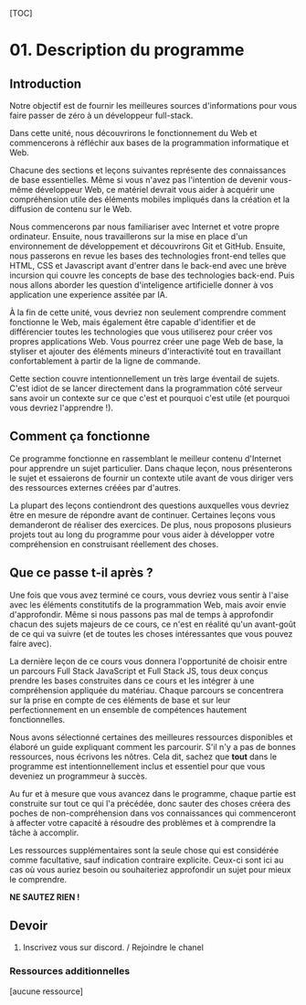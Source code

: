 [TOC]

# <b>01.</b> Description du programme

## Introduction

Notre objectif est de fournir les meilleures sources d'informations pour vous faire passer de zéro à un développeur full-stack.

Dans cette unité, nous découvrirons le fonctionnement du Web et commencerons à réfléchir aux bases de la programmation informatique et Web.

Chacune des sections et leçons suivantes représente des connaissances de base essentielles. Même si vous n'avez pas l'intention de devenir vous-même développeur Web, ce matériel devrait vous aider à acquérir une compréhension utile des éléments mobiles impliqués dans la création et la diffusion de contenu sur le Web.

Nous commencerons par nous familiariser avec Internet et votre propre ordinateur. Ensuite, nous travaillerons sur la mise en place d'un environnement de développement et découvrirons Git et GitHub. Ensuite, nous passerons en revue les bases des technologies front-end telles que HTML, CSS et Javascript avant d'entrer dans le back-end avec une brève incursion qui couvre les concepts de base des technologies back-end. Puis nous allons aborder les question d'inteligence artificielle donner à vos application une experience assitée par IA.

À la fin de cette unité, vous devriez non seulement comprendre comment fonctionne le Web, mais également être capable d'identifier et de différencier toutes les technologies que vous utiliserez pour créer vos propres applications Web. Vous pourrez créer une page Web de base, la styliser et ajouter des éléments mineurs d'interactivité tout en travaillant confortablement à partir de la ligne de commande.

Cette section couvre intentionnellement un très large éventail de sujets. C'est idiot de se lancer directement dans la programmation côté serveur sans avoir un contexte sur ce que c'est et pourquoi c'est utile (et pourquoi vous devriez l'apprendre !).

## Comment ça fonctionne

Ce programme fonctionne en rassemblant le meilleur contenu d'Internet pour apprendre un sujet particulier. Dans chaque leçon, nous présenterons le sujet et essaierons de fournir un contexte utile avant de vous diriger vers des ressources externes créées par d'autres.

La plupart des leçons contiendront des questions auxquelles vous devriez être en mesure de répondre avant de continuer. Certaines leçons vous demanderont de réaliser des exercices. De plus, nous proposons plusieurs projets tout au long du programme pour vous aider à développer votre compréhension en construisant réellement des choses.


## Que ce passe t-il après ?

Une fois que vous avez terminé ce cours, vous devriez vous sentir à l'aise avec les éléments constitutifs de la programmation Web, mais avoir envie d'approfondir. Même si nous passons pas mal de temps à approfondir chacun des sujets majeurs de ce cours, ce n'est en réalité qu'un avant-goût de ce qui va suivre (et de toutes les choses intéressantes que vous pouvez faire avec).

La dernière leçon de ce cours vous donnera l'opportunité de choisir entre un parcours Full Stack JavaScript et Full Stack JS, tous deux conçus prendre les bases construites dans ce cours et les intégrer à une compréhension appliquée du matériau. Chaque parcours se concentrera sur la prise en compte de ces éléments de base et sur leur perfectionnement en un ensemble de compétences hautement fonctionnelles.

Nous avons sélectionné certaines des meilleures ressources disponibles et élaboré un guide expliquant comment les parcourir. S'il n'y a pas de bonnes ressources, nous écrivons les nôtres. Cela dit, sachez que <b>**tout**</b> dans le programme est intentionnellement inclus et essentiel pour que vous deveniez un programmeur à succès.

Au fur et à mesure que vous avancez dans le programme, chaque partie est construite sur tout ce qui l'a précédée, donc sauter des choses créera des poches de non-compréhension dans vos connaissances qui commenceront à affecter votre capacité à résoudre des problèmes et à comprendre la tâche à accomplir.

Les ressources supplémentaires sont la seule chose qui est considérée comme facultative, sauf indication contraire explicite. Ceux-ci sont ici au cas où vous auriez besoin ou souhaiteriez approfondir un sujet pour mieux le comprendre.

**NE SAUTEZ RIEN !**

## Devoir

<div class="lesson-content__panel" markdown="1">
 
1. Inscrivez vous sur discord. / Rejoindre le chanel

</div>

### Ressources additionnelles

[aucune ressource]
